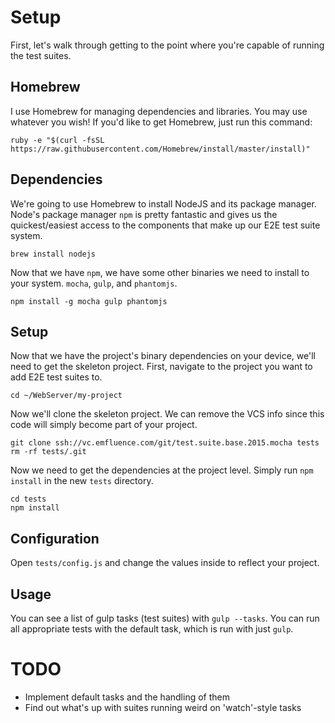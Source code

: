 # Setup

First, let's walk through getting to the point where you're capable of running
the test suites.

## Homebrew

I use Homebrew for managing dependencies and libraries. You may use whatever you
wish! If you'd like to get Homebrew, just run this command: 

	ruby -e "$(curl -fsSL https://raw.githubusercontent.com/Homebrew/install/master/install)"

## Dependencies

We're going to use Homebrew to install NodeJS and its package manager. Node's
package manager `npm` is pretty fantastic and gives us the quickest/easiest
access to the components that make up our E2E test suite system.

    brew install nodejs

Now that we have `npm`, we have some other binaries we need to install to your
system. `mocha`, `gulp`, and `phantomjs`.

	npm install -g mocha gulp phantomjs

## Setup

Now that we have the project's binary dependencies on your device, we'll need to
get the skeleton project. First, navigate to the project you want to add E2E
test suites to.

	cd ~/WebServer/my-project

Now we'll clone the skeleton project. We can remove the VCS info since this code
will simply become part of your project. 

	git clone ssh://vc.emfluence.com/git/test.suite.base.2015.mocha tests
	rm -rf tests/.git

Now we need to get the dependencies at the project level. Simply run `npm
install` in the new `tests` directory.

	cd tests
	npm install

## Configuration

Open `tests/config.js` and change the values inside to reflect your project. 

## Usage

You can see a list of gulp tasks (test suites) with `gulp --tasks`. You can run
all appropriate tests with the default task, which is run with just `gulp`.

# TODO

* Implement default tasks and the handling of them
* Find out what's up with suites running weird on 'watch'-style tasks

